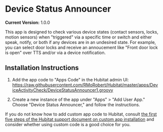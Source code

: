 # Device Status Announcer

**Current Version:** 1.0.0

This app is designed to check various device states (contact sensors, locks, motion sensors) when "triggered" via a specific
time or switch and either speak, notify, or both if any devices are in an undesired state.
For example, you can select door locks and receive an annoucement like "Front door lock is open" over TTS and/or via
a device notification.

## Installation Instructions

1. Add the app code to "Apps Code" in the Hubitat admin UI:
https://raw.githubusercontent.com/RMoRobert/Hubitat/master/apps/DeviceActivityCheck/DeviceStatusAnnouncer1.groovy

2. Create a new instance of the app under "Apps" > "Add User App." Choose "Device Status Announcer," and follow the instructions.

If you do not know how to add custom app code to Hubitat, consult <a  href="https://docs.hubitat.com/index.php?title=How_to_Install_Custom_Apps">the
first five steps of the Hubitat support document on custom app installation</a> and consider whether using custom code
is a good choice for you.